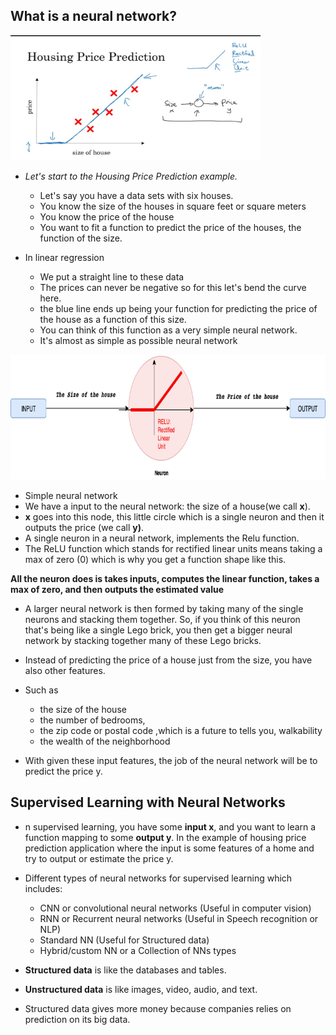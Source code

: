## What is a neural network?

<img src='image/Fig1.png' width="400" height= "200" />


* *Let's start to the Housing Price Prediction example.*
    * Let's say you have a data sets with six houses.
    * You know the size of the houses in square feet or square meters
    * You know the price of the house
    * You want to fit a function to predict the price of the houses, the function of the size. 

* In linear regression 
    * We put a straight line to these data 
    * The prices can never be negative so for this let's bend the curve here. 
    * the blue line ends up being your function for predicting the price of the house as a function of this size. 
    * You can think of this function as a very simple neural network. 
    * It's almost as simple as possible neural network

<img src='image/Fig3.png' width="600" height= "200" />

* Simple neural network
* We have a input to the neural network: the size of a house(we call **x**). 
* **x** goes into this node, this little circle which is a single neuron and then it outputs the price (we call **y)**. 
* A single neuron in a neural network, implements the Relu function.
* The ReLU function which stands for rectified linear units means taking a max of zero (0) which is why you get a function shape like this.


**All the neuron does is takes inputs, computes the linear function, takes a max of zero, and then outputs the estimated value**

 * A larger neural network is then formed by taking many of the single neurons and stacking them together. So, if you think of this neuron that's being like a single Lego brick, you then get a bigger neural network by stacking together many of these Lego bricks.
 
* Instead of predicting the price of a house just from the size, you have also other features.
* Such as 
    * the size of the house 
    * the number of bedrooms, 
    * the zip code or postal code ,which is a future to tells you, walkability
    * the wealth of the neighborhood
* With  given these input features, the job of the neural network will be to predict the price y.

## Supervised Learning with Neural Networks

* n supervised learning, you have some **input x**, and you want to learn a function mapping to some **output y**. In the example of housing price prediction application where the input is some features of a home and try to output or estimate the price y. 

* Different types of neural networks for supervised learning which includes:
    * CNN or convolutional neural networks (Useful in computer vision)
    * RNN or Recurrent neural networks (Useful in Speech recognition or NLP)
    * Standard NN (Useful for Structured data)
    * Hybrid/custom NN or a Collection of NNs types

* **Structured data** is like the databases and tables.
* **Unstructured data** is like images, video, audio, and text.
* Structured data gives more money because companies relies on prediction on its big data.
